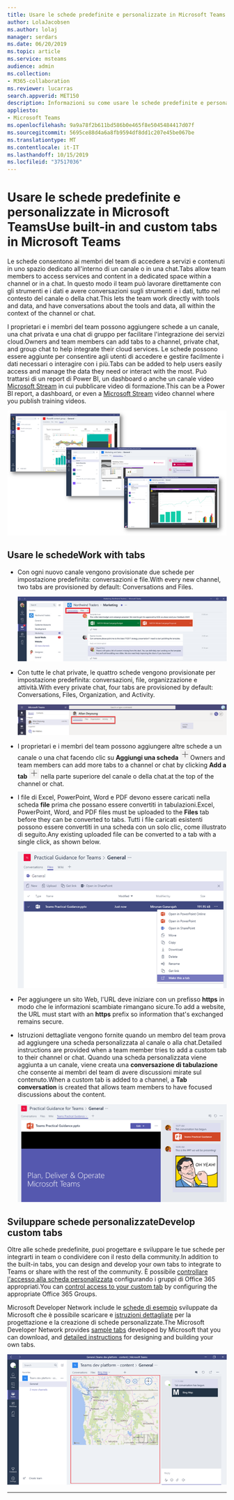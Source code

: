 ```yaml
---
title: Usare le schede predefinite e personalizzate in Microsoft Teams
author: LolaJacobsen
ms.author: lolaj
manager: serdars
ms.date: 06/20/2019
ms.topic: article
ms.service: msteams
audience: admin
ms.collection:
- M365-collaboration
ms.reviewer: lucarras
search.appverid: MET150
description: Informazioni su come usare le schede predefinite e personalizzate per includere funzionalità come le conversazioni, i file, le mappe e altro ancora.
appliesto:
- Microsoft Teams
ms.openlocfilehash: 9a9a78f2b611bd586b0e465f8e5045484417d07f
ms.sourcegitcommit: 5695ce88d4a6a8fb9594df8dd1c207e45be067be
ms.translationtype: MT
ms.contentlocale: it-IT
ms.lasthandoff: 10/15/2019
ms.locfileid: "37517036"
---
```

<a name="use-built-in-and-custom-tabs-in-microsoft-teams"></a><span data-ttu-id="73352-103">Usare le schede predefinite e personalizzate in Microsoft Teams</span><span class="sxs-lookup"><span data-stu-id="73352-103">Use built-in and custom tabs in Microsoft Teams</span></span>
==================================================

<span data-ttu-id="73352-104">Le schede consentono ai membri del team di accedere a servizi e contenuti in uno spazio dedicato all'interno di un canale o in una chat.</span><span class="sxs-lookup"><span data-stu-id="73352-104">Tabs allow team members to access services and content in a dedicated space within a channel or in a chat.</span></span> <span data-ttu-id="73352-105">In questo modo il team può lavorare direttamente con gli strumenti e i dati e avere conversazioni sugli strumenti e i dati, tutto nel contesto del canale o della chat.</span><span class="sxs-lookup"><span data-stu-id="73352-105">This lets the team work directly with tools and data, and have conversations about the tools and data, all within the context of the channel or chat.</span></span>

<span data-ttu-id="73352-106">I proprietari e i membri del team possono aggiungere schede a un canale, una chat privata e una chat di gruppo per facilitare l'integrazione dei servizi cloud.</span><span class="sxs-lookup"><span data-stu-id="73352-106">Owners and team members can add tabs to a channel, private chat, and group chat to help integrate their cloud services.</span></span> <span data-ttu-id="73352-107">Le schede possono essere aggiunte per consentire agli utenti di accedere e gestire facilmente i dati necessari o interagire con i più.</span><span class="sxs-lookup"><span data-stu-id="73352-107">Tabs can be added to help users easily access and manage the data they need or interact with the most.</span></span> <span data-ttu-id="73352-108">Può trattarsi di un report di Power BI, un dashboard o anche un canale video [Microsoft Stream](https://go.microsoft.com/fwlink/?linkid=855785) in cui pubblicare video di formazione.</span><span class="sxs-lookup"><span data-stu-id="73352-108">This can be a Power BI report, a dashboard, or even a [Microsoft Stream](https://go.microsoft.com/fwlink/?linkid=855785) video channel where you publish training videos.</span></span>

![Tre screenshot di vari contenuti nelle schede.](media/Use_built-in_and_custom_tabs_in_Microsoft_Teams_image4.png)

## <a name="work-with-tabs"></a><span data-ttu-id="73352-110">Usare le schede</span><span class="sxs-lookup"><span data-stu-id="73352-110">Work with tabs</span></span>

- <span data-ttu-id="73352-111">Con ogni nuovo canale vengono provisionate due schede per impostazione predefinita: conversazioni e file.</span><span class="sxs-lookup"><span data-stu-id="73352-111">With every new channel, two tabs are provisioned by default: Conversations and Files.</span></span>

    ![Screenshot della sezione conversazione del team di marketing.](media/Use_built-in_and_custom_tabs_in_Microsoft_Teams_image1.png)
- <span data-ttu-id="73352-113">Con tutte le chat private, le quattro schede vengono provisionate per impostazione predefinita: conversazioni, file, organizzazione e attività.</span><span class="sxs-lookup"><span data-stu-id="73352-113">With every private chat, four tabs are provisioned by default: Conversations, Files, Organization, and Activity.</span></span>

    ![Screenshot delle linguette in una chat.](media/Use_built-in_and_custom_tabs_add_tabs_to_a_chat.png)

- <span data-ttu-id="73352-115">I proprietari e i membri del team possono aggiungere altre schede a un canale o una chat facendo clic su **Aggiungi una scheda** ![screenshot del pulsante Aggiungi una scheda, con un segno +.](media/Use_built-in_and_custom_tabs_add_a_tab_button.png)</span><span class="sxs-lookup"><span data-stu-id="73352-115">Owners and team members can add more tabs to a channel or chat by clicking **Add a tab** ![Screenshot of the Add a tab button, showing a + sign.](media/Use_built-in_and_custom_tabs_add_a_tab_button.png)</span></span> <span data-ttu-id="73352-116">nella parte superiore del canale o della chat.</span><span class="sxs-lookup"><span data-stu-id="73352-116">at the top of the channel or chat.</span></span>

- <span data-ttu-id="73352-117">I file di Excel, PowerPoint, Word e PDF devono essere caricati nella scheda **file** prima che possano essere convertiti in tabulazioni.</span><span class="sxs-lookup"><span data-stu-id="73352-117">Excel, PowerPoint, Word, and PDF files must be uploaded to the **Files** tab before they can be converted to tabs.</span></span> <span data-ttu-id="73352-118">Tutti i file caricati esistenti possono essere convertiti in una scheda con un solo clic, come illustrato di seguito.</span><span class="sxs-lookup"><span data-stu-id="73352-118">Any existing uploaded file can be converted to a tab with a single click, as shown below.</span></span>

    ![Screenshot della scheda file con un file di PowerPoint selezionato.](media/Use_built-in_and_custom_tabs_in_Microsoft_Teams_image2.png)

- <span data-ttu-id="73352-120">Per aggiungere un sito Web, l'URL deve iniziare con un prefisso **https** in modo che le informazioni scambiate rimangano sicure.</span><span class="sxs-lookup"><span data-stu-id="73352-120">To add a website, the URL must start with an **https** prefix so information that's exchanged remains secure.</span></span>

- <span data-ttu-id="73352-121">Istruzioni dettagliate vengono fornite quando un membro del team prova ad aggiungere una scheda personalizzata al canale o alla chat.</span><span class="sxs-lookup"><span data-stu-id="73352-121">Detailed instructions are provided when a team member tries to add a custom tab to their channel or chat.</span></span> <span data-ttu-id="73352-122">Quando una scheda personalizzata viene aggiunta a un canale, viene creata una **conversazione di tabulazione** che consente ai membri del team di avere discussioni mirate sul contenuto.</span><span class="sxs-lookup"><span data-stu-id="73352-122">When a custom tab is added to a channel, a **Tab conversation** is created that allows team members to have focused discussions about the content.</span></span>

    ![Screenshot di una scheda personalizzata con una conversazione di tabulazione a destra](media/Use_built-in_and_custom_tabs_in_Microsoft_Teams_image3.png)

## <a name="develop-custom-tabs"></a><span data-ttu-id="73352-124">Sviluppare schede personalizzate</span><span class="sxs-lookup"><span data-stu-id="73352-124">Develop custom tabs</span></span>

<span data-ttu-id="73352-125">Oltre alle schede predefinite, puoi progettare e sviluppare le tue schede per integrarti in team o condividere con il resto della community.</span><span class="sxs-lookup"><span data-stu-id="73352-125">In addition to the built-in tabs, you can design and develop your own tabs to integrate to Teams or share with the rest of the community.</span></span> <span data-ttu-id="73352-126">È possibile [controllare l'accesso alla scheda personalizzata](https://docs.microsoft.com/en-us/microsoftteams/platform/get-started/design#streamline-access) configurando i gruppi di Office 365 appropriati.</span><span class="sxs-lookup"><span data-stu-id="73352-126">You can [control access to your custom tab](https://docs.microsoft.com/en-us/microsoftteams/platform/get-started/design#streamline-access) by configuring the appropriate Office 365 Groups.</span></span>

<span data-ttu-id="73352-127">Microsoft Developer Network include le [schede di esempio](https://go.microsoft.com/fwlink/?linkid=855787) sviluppate da Microsoft che è possibile scaricare e [istruzioni dettagliate](https://go.microsoft.com/fwlink/?linkid=855786) per la progettazione e la creazione di schede personalizzate.</span><span class="sxs-lookup"><span data-stu-id="73352-127">The Microsoft Developer Network provides [sample tabs](https://go.microsoft.com/fwlink/?linkid=855787) developed by Microsoft that you can download, and [detailed instructions](https://go.microsoft.com/fwlink/?linkid=855786) for designing and building your own tabs.</span></span>

![Screenshot di una scheda personalizzata di esempio in Microsoft teams.](media/Use_built-in_and_custom_tabs_in_Microsoft_Teams_image5.png)

---
